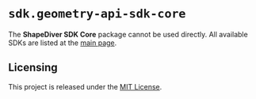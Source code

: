 # `sdk.geometry-api-sdk-core`
The **ShapeDiver SDK Core** package cannot be used directly.
All available SDKs are listed at the [main page](https://github.com/shapediver/GeometryBackendSdkTypeScript/blob/master/packages/sdk.geometry-api-sdk-v2). 

## Licensing
This project is released under the [MIT License](https://github.com/shapediver/GeometryBackendSdkTypeScript/blob/master/LICENSE).
